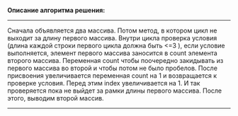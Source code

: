 **Описание алгоритма решения:**
***
Сначала объявляется два массива. Потом метод, в котором цикл не выходит за длину первого массива. Внутри цикла проверка условия (длина каждой строки первого цикла должна быть <=3 ), если условие выполняется, элемент первого массива заносится в count элемента второго массива. Переменная count чтобы поочередно закидывать из первого массива во второй и чтобы потом не было пробелов. После присвоения увеличивается переменная count на 1 и возвращается к проверке условия. Перед этим index увеличивается на 1. И так проверяется пока не выйдет за рамки длины первого массива. После этого, выводим второй массив.
***
